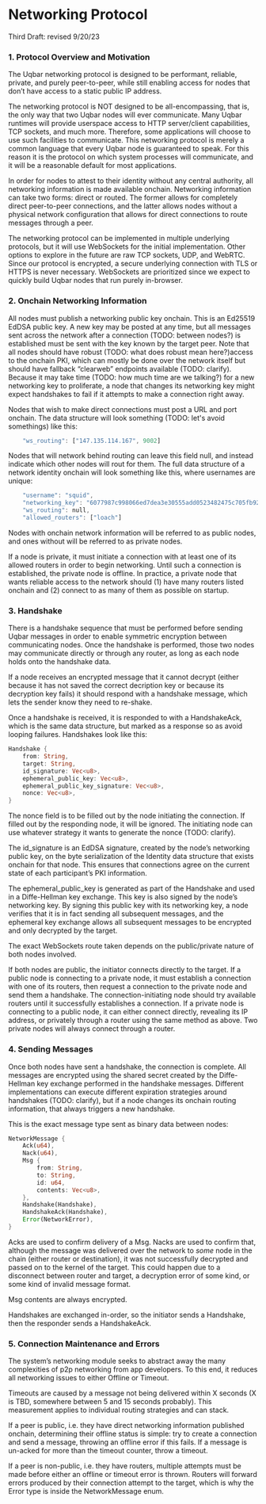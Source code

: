 # Networking Protocol

Third Draft: revised 9/20/23

### 1. Protocol Overview and Motivation

The Uqbar networking protocol is designed to be performant, reliable, private, and purely peer-to-peer, while still enabling access for nodes that don’t have access to a static public IP address.

The networking protocol is NOT designed to be all-encompassing, that is, the only way that two Uqbar nodes will ever communicate. Many Uqbar runtimes will provide userspace access to HTTP server/client capabilities, TCP sockets, and much more. Therefore, some applications will choose to use such facilities to communicate. This networking protocol is merely a common language that every Uqbar node is guaranteed to speak. For this reason it is the protocol on which system processes will communicate, and it will be a reasonable default for most applications.

In order for nodes to attest to their identity without any central authority, all networking information is made available onchain. Networking information can take two forms: direct or routed. The former allows for completely direct peer-to-peer connections, and the latter allows nodes without a physical network configuration that allows for direct connections to route messages through a peer.

The networking protocol can be implemented in multiple underlying protocols, but it will use WebSockets for the initial implementation. Other options to explore in the future are raw TCP sockets, UDP, and WebRTC. Since our protocol is encrypted, a secure underlying connection with TLS or HTTPS is never necessary. WebSockets are prioritized since we expect to quickly build Uqbar nodes that run purely in-browser.

### 2. Onchain Networking Information

All nodes must publish a networking public key onchain. This is an Ed25519 EdDSA public key. A new key may be posted at any time, but all messages sent across the network after a connection (TODO: between nodes?) is established must be sent with the key known by the target peer. Note that all nodes should have robust (TODO: what does robust mean here?)access to the onchain PKI, which can mostly be done over the network itself but should have fallback “clearweb” endpoints available (TODO: clarify). Because it may take time (TODO: how much time are we talking?) for a new networking key to proliferate, a node that changes its networking key might expect handshakes to fail if it attempts to make a connection right away.

Nodes that wish to make direct connections must post a URL and port onchain. The data structure will look something (TODO: let's avoid somethings) like this:
```rust
    "ws_routing": ["147.135.114.167", 9002]
```
Nodes that will network behind routing can leave this field null, and instead indicate which other nodes will rout for them. The full data structure of a network identity onchain will look something like this, where usernames are unique:
```rust
    "username": "squid",
    "networking_key": "6077987c998066ed7dea3e30555add0523482475c705fb92c0c8e78307b8e62c",
    "ws_routing": null,
    "allowed_routers": ["loach"]
```
Nodes with onchain network information will be referred to as public nodes, and ones without will be referred to as private nodes.

If a node is private, it must initiate a connection with at least one of its allowed routers in order to begin networking. Until such a connection is established, the private node is offline. In practice, a private node that wants reliable access to the network should (1) have many routers listed onchain and (2) connect to as many of them as possible on startup.


### 3. Handshake

There is a handshake sequence that must be performed before sending Uqbar messages in order to enable symmetric encryption between communicating nodes. Once the handshake is performed, those two nodes may communicate directly or through any router, as long as each node holds onto the handshake data.

If a node receives an encrypted message that it cannot decrypt (either because it has not saved the correct decription key or because its decryption key fails) it should respond with a handshake message, which lets the sender know they need to re-shake.

Once a handshake is received, it is responded to with a HandshakeAck, which is the same data structure, but marked as a response so as avoid looping failures. Handshakes look like this:
```rust
Handshake {
    from: String,
    target: String,
    id_signature: Vec<u8>,
    ephemeral_public_key: Vec<u8>,
    ephemeral_public_key_signature: Vec<u8>,
    nonce: Vec<u8>,
}
```
The nonce field is to be filled out by the node initiating the connection. If filled out by the responding node, it will be ignored. The initiating node can use whatever strategy it wants to generate the nonce (TODO: clarify).

The id_signature is an EdDSA signature, created by the node’s networking public key, on the byte serialization of the Identity data structure that exists onchain for that node. This ensures that connections agree on the current state of each participant’s PKI information.

The ephemeral_public_key is generated as part of the Handshake and used in a Diffe-Hellman key exchange. This key is also signed by the node’s networking key. By signing this public key with its networking key, a node verifies that it is in fact sending all subsequent messages, and the ephemeral key exchange allows all subsequent messages to be encrypted and only decrypted by the target.

The exact WebSockets route taken depends on the public/private nature of both nodes involved.

If both nodes are public, the initiator connects directly to the target. If a public node is connecting to a private node, it must establish a connection with one of its routers, then request a connection to the private node and send them a handshake. The connection-initiating node should try available routers until it successfully establishes a connection. If a private node is connecting to a public node, it can either connect directly, revealing its IP address, or privately through a router using the same method as above. Two private nodes will always connect through a router.


### 4. Sending Messages

Once both nodes have sent a handshake, the connection is complete. All messages are encrypted using the shared secret created by the Diffe-Hellman key exchange performed in the handshake messages. Different implementations can execute different expiration strategies around handshakes (TODO: clarify), but if a node changes its onchain routing information, that always triggers a new handshake.

This is the exact message type sent as binary data between nodes:
```rust
NetworkMessage {
    Ack(u64),
    Nack(u64),
    Msg {
        from: String,
        to: String,
        id: u64,
        contents: Vec<u8>,
    },
    Handshake(Handshake),
    HandshakeAck(Handshake),
    Error(NetworkError),
}
```
Acks are used to confirm delivery of a Msg. Nacks are used to confirm that, although the message was delivered over the network to *some* node in the chain (either router or destination), it was not successfully decrypted and passed on to the kernel of the target. This could happen due to a disconnect between router and target, a decryption error of some kind, or some kind of invalid message format.

Msg contents are always encrypted.

Handshakes are exchanged in-order, so the initiator sends a Handshake, then the responder sends a HandshakeAck.


### 5. Connection Maintenance and Errors

The system’s networking module seeks to abstract away the many complexities of p2p networking from app developers. To this end, it reduces all networking issues to either Offline or Timeout.

Timeouts are caused by a message not being delivered within X seconds (X is TBD, somewhere between 5 and 15 seconds probably). This measurement applies to individual routing strategies and can stack.

If a peer is public, i.e. they have direct networking information published onchain, determining their offline status is simple: try to create a connection and send a message, throwing an offline error if this fails. If a message is un-acked for more than the timeout counter, throw a timeout.

If a peer is non-public, i.e. they have routers, multiple attempts must be made before either an offline or timeout error is thrown. Routers will forward errors produced by their connection attempt to the target, which is why the Error type is inside the NetworkMessage enum.

